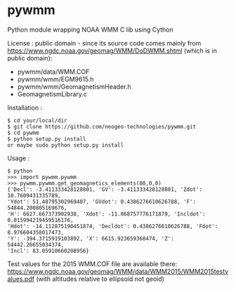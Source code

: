 # pywmm
Python module wrapping NOAA WMM C lib using Cython

License : public domain - since its source code comes mainly from https://www.ngdc.noaa.gov/geomag/WMM/DoDWMM.shtml
(which is in public domain):
- pywmm/data/WMM.COF
- pywmm/wmm/EGM9615.h
- pywmm/wmm/GeomagnetismHeader.h
- GeomagnetismLibrary.c

Installation :
```
$ cd your/local/dir
$ git clone https://github.com/neogeo-technologies/pywmm.git
$ cd pywmm
$ python setup.py install
or maybe sudo python setup.py install
```

Usage :
```
$ python
>>> import pywmm.pywmm
>>> pywmm.pywmm.get_geomagnetics_elements(80,0,0)
{'Decl': -3.411333428128801, 'GV': -3.411333428128801, 'Zdot': 10.7609431335789,
'Ydot': 51.48795302969407, 'GVdot': 0.4386276610626788, 'F': 54844.200805169676,
'H': 6627.667373902938, 'Xdot': -11.068757776171879, 'Incldot': 0.015994219459516176,
'Hdot': -14.112875190451874, 'Decldot': 0.4386276610626788, 'Fdot': 8.976604358017473,
'Y': -394.3715919103892, 'X': 6615.923659368474, 'Z': 54442.26655034374,
'Incl': 83.05910660208956}
```

Test values for the 2015 WMM.COF file are available there:
https://www.ngdc.noaa.gov/geomag/WMM/data/WMM2015/WMM2015testvalues.pdf
(with altitudes relative to ellipsoid not geoid)
